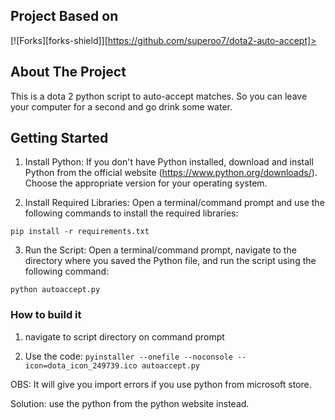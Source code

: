 
## Project Based on
[![Forks][forks-shield]][https://github.com/superoo7/dota2-auto-accept]>

<!-- ABOUT THE PROJECT -->
## About The Project

This is a dota 2 python script to auto-accept matches. So you can leave your computer for a second and go drink some water.

<!-- GETTING STARTED -->
## Getting Started

1. Install Python: If you don't have Python installed, download and install Python from the official website (https://www.python.org/downloads/). Choose the appropriate version for your operating system.

2. Install Required Libraries: Open a terminal/command prompt and use the following commands to install the required libraries:

```
pip install -r requirements.txt
```

3. Run the Script: Open a terminal/command prompt, navigate to the directory where you saved the Python file, and run the script using the following command:
```
python autoaccept.py
```


### How to build it

1. navigate to script directory on command prompt

2. Use the code:
```pyinstaller --onefile --noconsole --icon=dota_icon_249739.ico autoaccept.py```

OBS: It will give you import errors if you use python from microsoft store.

Solution: use the python from the python website instead.